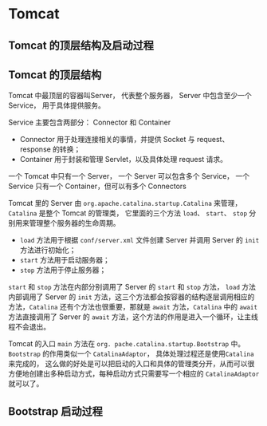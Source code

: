 # Tomcat

## Tomcat 的顶层结构及启动过程

## Tomcat 的顶层结构

Tomcat 中最顶层的容器叫Server， 代表整个服务器， Server 中包含至少一个 Service， 用于具体提供服务。

Service 主要包含两部分： Connector 和 Container
* Connector 用于处理连接相关的事情，并提供 Socket 与 request、 response 的转换；
* Container 用于封装和管理 Servlet，以及具体处理 request 请求。 

一个 Tomcat 中只有一个 Server， 一个 Server 可以包含多个 Service， 一个 Service 只有一个 Container，但可以有多个 Connectors

Tomcat 里的 Server 由 `org.apache.catalina.startup.Catalina` 来管理，`Catalina` 是整个 Tomcat 的管理类， 它里面的三个方法 `load`、 `start`、 `stop` 分别用来管理整个服务器的生命周期。

* `load` 方法用于根据 `conf/server.xml` 文件创建 Server 并调用 Server 的 `init` 方法进行初始化；
* `start` 方法用于启动服务器；
* `stop` 方法用于停止服务器；

`start` 和 `stop` 方法在内部分别调用了 Server 的 `start` 和 `stop` 方法， `load` 方法内部调用了 Server 的 `init` 方法，这三个方法都会按容器的结构逐层调用相应的方法，`Catalina` 还有个方法也很重要，那就是 `await` 方法，`Catalina` 中的 `await` 方法直接调用了 Server 的 `await` 方法，这个方法的作用是进入一个循环，让主线程不会退出。

Tomcat 的入口 `main` 方法在 `org. pache.catalina.startup.Bootstrap` 中。 `Bootstrap` 的作用类似一个 `CatalinaAdaptor`， 具体处理过程还是使用`Catalina` 来完成的， 这么做的好处是可以把启动的入口和具体的管理类分开，从而可以很方便地创建出多种启动方式，每种启动方式只需要写一个相应的 `CatalinaAdaptor`就可以了。

## Bootstrap 启动过程

